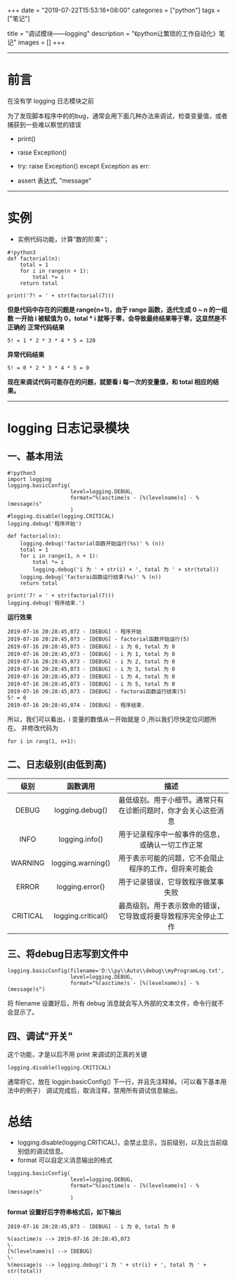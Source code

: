 +++
date = "2019-07-22T15:53:16+08:00"
categories = ["python"]
tags = ["笔记"]


title = "调试模块——logging"
description = "《python让繁琐的工作自动化》笔记"
images = []
+++


***

# 前言

在没有学 logging 日志模块之前

为了发现脚本程序中的的bug，通常会用下面几种办法来调试，检查变量值，或者捕获到一些难以察觉的错误

- print()

- raise Exception()

- try:
    raise Exception()
  except Exception as err:

- assert 表达式, "message"

***

# 实例

- 实例代码功能，计算“数的阶乘”；

```
#!python3
def factorial(n):
	total = 1
	for i in range(n + 1):
		total *= i
	return total

print('7! = ' + str(factorial(7)))
```
**但是代码中存在的问题是 range(n+1)，由于 range 函数，迭代生成 0 ~ n 的一组数
一开始 i 被赋值为 0，total * i 就等于零，会导致最终结果等于零，这显然是不正确的**
**正常代码结果**

```
5! = 1 * 2 * 3 * 4 * 5 = 120
```
**异常代码结果**

```
5! = 0 * 2 * 3 * 4 * 5 = 0
```
**现在来调试代码可能存在的问题，就要看 i 每一次的变量值，和 total 相应的结果。**

***

# logging 日志记录模块


## 一、基本用法

```
#!python3
import logging
logging.basicConfig(
					level=logging.DEBUG, 
					format="%(asctime)s - [%(levelname)s] - %(message)s"
                    )
#logging.disable(logging.CRITICAL)
logging.debug('程序开始')

def factorial(n):
	logging.debug('factorial函数开始运行(%s)' % (n))
	total = 1
	for i in range(1, n + 1):
		total *= i
		logging.debug('i 为 ' + str(i) + ', total 为 ' + str(total))
	logging.debug('factorai函数运行结束(%s)' % (n))
	return total

print('7! = ' + str(factorial(7)))
logging.debug('程序结束.')

```

**运行效果**

```
2019-07-16 20:28:45,072 - [DEBUG] - 程序开始
2019-07-16 20:28:45,073 - [DEBUG] - factorial函数开始运行(5)
2019-07-16 20:28:45,073 - [DEBUG] - i 为 0, total 为 0
2019-07-16 20:28:45,073 - [DEBUG] - i 为 1, total 为 0
2019-07-16 20:28:45,073 - [DEBUG] - i 为 2, total 为 0
2019-07-16 20:28:45,073 - [DEBUG] - i 为 3, total 为 0
2019-07-16 20:28:45,073 - [DEBUG] - i 为 4, total 为 0
2019-07-16 20:28:45,073 - [DEBUG] - i 为 5, total 为 0
2019-07-16 20:28:45,073 - [DEBUG] - factorai函数运行结束(5)
5! = 0
2019-07-16 20:28:45,074 - [DEBUG] - 程序结束.
```

所以，我们可以看出，i 变量的数值从一开始就是 0 ,所以我们尽快定位问题所在。
并修改代码为

``` 
for i in rang(1, n+1):
```

## 二、日志级别(由低到高)
|级别|函数调用|描述|
|:-----:|:----:|:----:|
| DEBUG | logging.debug() |最低级别。用于小细节。通常只有在诊断问题时，你才会关心这些消息|
| INFO | logging.info() | 用于记录程序中一般事件的信息，或确认一切工作正常|
| WARNING  | logging.warning() | 用于表示可能的问题，它不会阻止程序的工作，但将来可能会|
| ERROR | logging.error() | 用于记录错误，它导致程序做某事失败 |
| CRITICAL | logging.critical() | 最高级别。用于表示致命的错误，它导致或将要导致程序完全停止工作|

## 三、将debug日志写到文件中

```
logging.basicConfig(filename='D:\\py\\Auto\\debug\\myProgramLog.txt',
					level=logging.DEBUG, 
					format="%(asctime)s - [%(levelname)s] - %(message)s")
```
将 filename 设置好后，所有 debug 消息就会写入外部的文本文件，命令行就不会显示了。

## 四、调试"开关" 
这个功能，才是以后不用 print 来调试的正真的关键

```
logging.disable(logging.CRITICAL)
```
通常将它，放在 loggin.basicConfig() 下一行，并且先注释掉。（可以看下基本用法中的例子）
调试完成后，取消注释，禁用所有调试信息输出。


# 总结
- logging.disable(logging.CRITICAL)，会禁止显示，当前级别，以及比当前级别低的调试信息。
- format 可以自定义消息输出的格式

```
logging.basicConfig(
                    level=logging.DEBUG, 
                    format="%(asctime)s - [%(levelname)s] - %(message)s"
                    )
```
**format 设置好后字符串格式后，如下输出**
```
2019-07-16 20:28:45,073 - [DEBUG] - i 为 0, total 为 0
```

```
%(asctime)s --> 2019-07-16 20:28:45,073
\-
[%(levelname)s] --> [DEBUG]
\-
%(message)s --> logging.debug('i 为 ' + str(i) + ', total 为 ' + str(total))
```